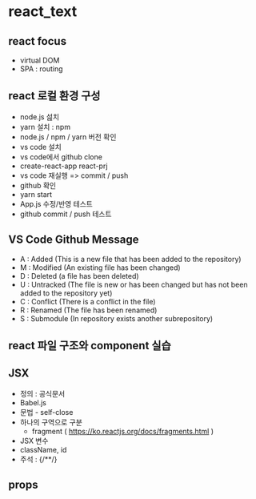 # react_text

## react focus

- virtual DOM
- SPA : routing

## react 로컬 환경 구성

- node.js 섪치
- yarn 설치 : npm
- node.js / npm / yarn 버전 확인
- vs code 설치
- vs code에서 github clone
- create-react-app react-prj
- vs code 재실행 => commit / push
- github 확인
- yarn start
- App.js 수정/반영 테스트
- github commit / push 테스트

## VS Code Github Message

- A : Added (This is a new file that has been added to the repository)
- M : Modified (An existing file has been changed)
- D : Deleted (a file has been deleted)
- U : Untracked (The file is new or has been changed but has not been added to the repository yet)
- C : Conflict (There is a conflict in the file)
- R : Renamed (The file has been renamed)
- S : Submodule (In repository exists another subrepository)

## react 파일 구조와 component 실습

## JSX

- 정의 : 공식문서
- Babel.js
- 문법 - self-close
- 하나의 구역으로 구분
  - fragment ( https://ko.reactjs.org/docs/fragments.html )
- JSX 변수
- className, id
- 주석 : {/**/}

## props









